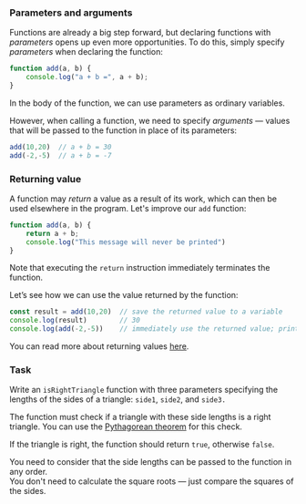 ### Parameters and arguments

Functions are already a big step forward, but declaring functions with _parameters_ opens up even more opportunities. To do this, simply specify _parameters_ when declaring the function:
```js
function add(a, b) {
    console.log("a + b =", a + b);
}
```
In the body of the function, we can use parameters as ordinary variables.

However, when calling a function, we need to specify _arguments_ — values that will be passed to the function in place of its parameters:
```js
add(10,20)  // a + b = 30
add(-2,-5)  // a + b = -7
```

### Returning value

A function may _return_ a value as a result of its work, which can then be used elsewhere in the program. Let's improve our `add` function:
```js
function add(a, b) {
    return a + b;
    console.log("This message will never be printed")
}
```
Note that executing the `return` instruction immediately terminates the function.

Let’s see how we can use the value returned by the function:
```js
const result = add(10,20)  // save the returned value to a variable
console.log(result)        // 30
console.log(add(-2,-5))    // immediately use the returned value; prints -7
```

You can read more about returning values [here](https://developer.mozilla.org/en-US/docs/Learn/JavaScript/Building_blocks/Functions).


### Task

Write an `isRightTriangle` function with three parameters specifying the lengths of the sides of a triangle: `side1`, `side2`, and `side3.`

The function must check if a triangle with these side lengths is a right triangle. You can use the [Pythagorean theorem](https://en.wikipedia.org/wiki/Pythagorean_theorem) for this check.

If the triangle is right, the function should return `true`, otherwise `false`.

<div class="hint">
  You need to consider that the side lengths can be passed to the function in any order.
</div>
<div class="hint">
  You don't need to calculate the square roots — just compare the squares of the sides.
</div>